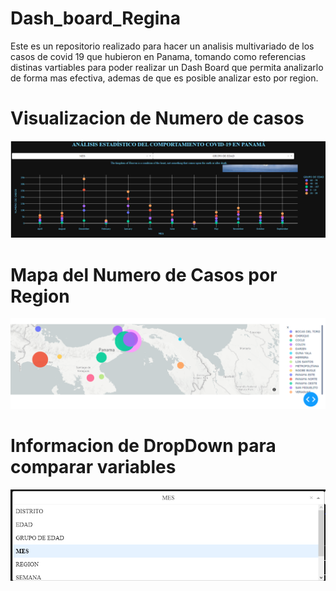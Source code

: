 # Dash_board_Regina
Este es un repositorio realizado para hacer un analisis multivariado de los casos de covid 19 que hubieron en Panama, tomando como referencias distinas vartiables para poder realizar un Dash Board que permita analizarlo de forma mas efectiva, ademas de que es posible analizar esto por region.

# Visualizacion de Numero de casos
![a](https://github.com/Yugen02/Dash_board_Regina/blob/Introduction/Mes%20vs%20Grupo%20Edad.png)

# Mapa del Numero de Casos por Region
![alt text](https://github.com/Yugen02/Dash_board_Regina/blob/Introduction/Mapa.png)

# Informacion de DropDown para comparar variables
![alt text](https://github.com/Yugen02/Dash_board_Regina/blob/Introduction/Dropdown.png)
